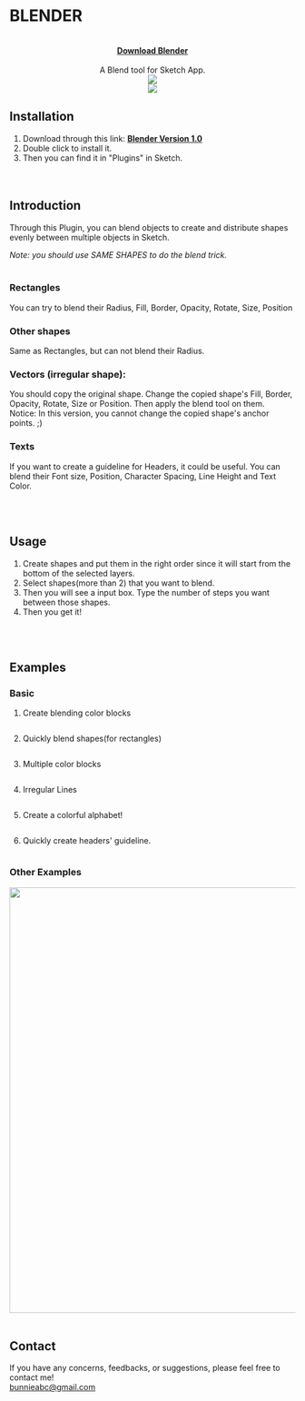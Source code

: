 # BLENDER
 


 
<p align="center">
  <br>
  <strong><a href="https://github.com/bunnieabc/Blender/raw/master/download/Blender.zip">Download Blender</a></strong> <br><br>
  A Blend tool for Sketch App. <br>
  <img src = "https://github.com/bunnieabc/Blender/blob/master/doc/logo.png"/>
  <br>
  <img src = "https://github.com/bunnieabc/Blender/blob/master/doc/blender-logo.gif"/>
</p>

## Installation
1. Download through this link: <a href="https://github.com/bunnieabc/Blender/raw/master/download/Blender.zip">**Blender Version 1.0**</a> <br>
2. Double click to install it.<br>
3. Then you can find it in "Plugins" in Sketch.<br>
<br><br>

## Introduction  
Through this Plugin, you can blend objects to create and distribute shapes evenly between multiple objects in Sketch.

*Note: you should use SAME SHAPES to do the blend trick.*
<br><br>
### Rectangles 
You can try to blend their Radius, Fill, Border, Opacity, Rotate, Size, Position
<br>
### Other shapes  
Same as Rectangles, but can not blend their Radius.
<br>
### Vectors (irregular shape):  
You should copy the original shape. Change the copied shape's Fill, Border, Opacity, Rotate, Size or Position. Then apply the blend tool on them.<br>
Notice: In this version, you cannot change the copied shape's anchor points. ;)
<br>
### Texts
If you want to create a guideline for Headers, it could be useful. You can blend their Font size, Position, Character Spacing, Line Height and Text Color.

<br><br>
## Usage  
1. Create shapes and put them in the right order since it will start from the bottom of the selected layers.<br>
2. Select shapes(more than 2) that you want to blend.<br>
3. Then you will see a input box. Type the number of steps you want between those shapes.<br>
4. Then you get it!<br>

<br><br>
## Examples
### Basic

1. Create blending color blocks <br>
<img src="https://github.com/bunnieabc/Blender/blob/master/doc/blender-ex1.gif" alt="">
<br>

2. Quickly blend shapes(for rectangles)<br>
<img src="https://github.com/bunnieabc/Blender/blob/master/doc/blender-ex6.gif" alt="">
<br>

3. Multiple color blocks <br>
<img src="https://github.com/bunnieabc/Blender/blob/master/doc/blender-ex2-1.gif" alt="">
<br>

4. Irregular Lines <br>
<img src="https://github.com/bunnieabc/Blender/blob/master/doc/blender-ex3.gif" alt="">
<br>

5. Create a colorful alphabet! <br>
<img src="https://github.com/bunnieabc/Blender/blob/master/doc/blender-ex2.gif" alt="">
<br>

6. Quickly create headers' guideline. <br>
<img src="https://github.com/bunnieabc/Blender/blob/master/doc/blender-ex5.gif" alt="">
<br>

<h3>Other Examples</h3>
<img src="https://github.com/bunnieabc/Blender/blob/master/doc/other.png" alt="" width="750">
<br>
<br>
<h2>Contact</h2>

If you have any concerns, feedbacks, or suggestions, please feel free to contact me! <br>
<a href="mailto:bunnieabc@gmail.com"> bunnieabc@gmail.com </a>
